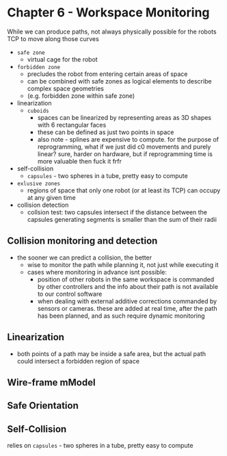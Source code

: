 # Chapter 6 - Workspace Monitoring

While we can produce paths, not always physically possible for the robots TCP to move along those curves

- `safe zone`
  - virtual cage for the robot
- `forbidden zone`
  - precludes the robot from entering certain areas of space
  - can be combined with safe zones as logical elements to describe complex space geometries
  - (e.g. forbidden zone within safe zone)
- linearization
  - `cuboids`
    - spaces can be linearized by representing areas as 3D shapes with 6 rectangular faces
    - these can be defined as just two points in space
    - also note - splines are expensive to compute. for the purpose of reprogramming, what if we just did c0 movements and purely linear? sure, harder on hardware, but if reprogramming time is more valuable then fuck it frfr
- self-collision
  - `capsules` - two spheres in a tube, pretty easy to compute
- `exlusive zones`
  - regions of space that only one robot (or at least its TCP) can occupy at any given time
- collision detection
  - collsion test: two capsules intersect if the distance between the capsules generating segments is smaller than the sum of their radii

## Collision monitoring and detection

- the sooner we can predict a collision, the better
  - wise to monitor the path while planning it, not just while executing it
  - cases where monitoring in advance isnt possible:
    - position of other robots in the same workspace is commanded by other controllers and the info about their path is not available to our control software
    - when dealing with external additive corrections commanded by sensors or cameras. these are added at real time, after the path has been planned, and as such require dynamic monitoring

## Linearization

- both points of a path may be inside a safe area, but the actual path could intersect a forbidden region of space

## Wire-frame mModel

## Safe Orientation

## Self-Collision

relies on `capsules` - two spheres in a tube, pretty easy to compute
